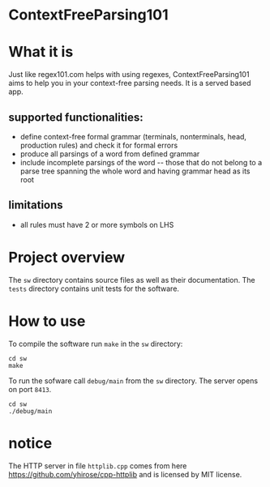
# ContextFreeParsing101

# What it is 

Just like regex101.com helps with using regexes, ContextFreeParsing101 aims to help 
you in your context-free parsing needs. It is a served based app.

## supported functionalities:
 * define context-free formal grammar (terminals, nonterminals, head, production rules) and check it for formal errors
 * produce all parsings of a word from defined grammar
 * include incomplete parsings of the word -- those that do not belong to a parse tree spanning the whole word and having grammar head as its root
 
## limitations
 * all rules must have 2 or more symbols on LHS

# Project overview

The `sw` directory contains source files as well as their documentation.
The `tests` directory contains unit tests for the software.
 
# How to use 

To compile the software run `make` in the `sw` directory:

	cd sw
	make
	
To run the sofware call `debug/main` from the `sw` directory. The server opens on port `8413`.

	cd sw
	./debug/main

# notice

The HTTP server in file `httplib.cpp` comes from here https://github.com/yhirose/cpp-httplib and is licensed by MIT license.